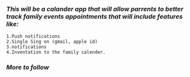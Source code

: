 

### *This will be a calander app that will allow parrents to better track family events appointments that will include features like:*

    1.Push notifications
    2.Single Sing on (gmail, apple id) 
    3.notifications 
    4.Inventation to the family calender.

### *More to follow*